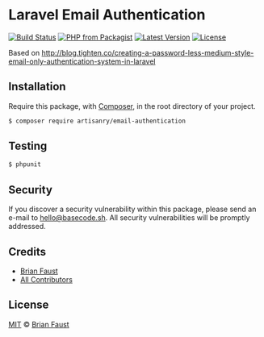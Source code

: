 # Laravel Email Authentication

[![Build Status](https://img.shields.io/travis/artisanry/Email-Authentication/master.svg?style=flat-square)](https://travis-ci.org/artisanry/Email-Authentication)
[![PHP from Packagist](https://img.shields.io/packagist/php-v/artisanry/email-authentication.svg?style=flat-square)]()
[![Latest Version](https://img.shields.io/github/release/artisanry/Email-Authentication.svg?style=flat-square)](https://github.com/artisanry/Email-Authentication/releases)
[![License](https://img.shields.io/packagist/l/artisanry/Email-Authentication.svg?style=flat-square)](https://packagist.org/packages/artisanry/Email-Authentication)

Based on http://blog.tighten.co/creating-a-password-less-medium-style-email-only-authentication-system-in-laravel

## Installation

Require this package, with [Composer](https://getcomposer.org/), in the root directory of your project.

``` bash
$ composer require artisanry/email-authentication
```

## Testing

``` bash
$ phpunit
```

## Security

If you discover a security vulnerability within this package, please send an e-mail to hello@basecode.sh. All security vulnerabilities will be promptly addressed.

## Credits

- [Brian Faust](https://github.com/faustbrian)
- [All Contributors](../../contributors)

## License

[MIT](LICENSE) © [Brian Faust](https://basecode.sh)
